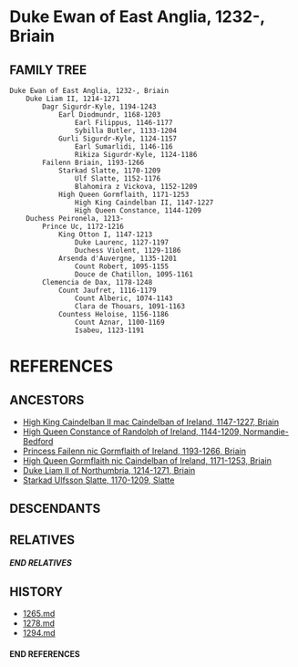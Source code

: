 # Duke Ewan of East Anglia, 1232-, Briain

## FAMILY TREE

```
Duke Ewan of East Anglia, 1232-, Briain
    Duke Liam II, 1214-1271
        Dagr Sigurdr-Kyle, 1194-1243
            Earl Diodmundr, 1168-1203
                Earl Filippus, 1146-1177
                Sybilla Butler, 1133-1204
            Gurli Sigurdr-Kyle, 1124-1157
                Earl Sumarlidi, 1146-116
                Rikiza Sigurdr-Kyle, 1124-1186
        Failenn Briain, 1193-1266
            Starkad Slatte, 1170-1209
                Ulf Slatte, 1152-1176
                Blahomira z Vickova, 1152-1209
            High Queen Gormflaith, 1171-1253    
                High King Caindelban II, 1147-1227
                High Queen Constance, 1144-1209
    Duchess Peironela, 1213-
        Prince Uc, 1172-1216
            King Otton I, 1147-1213
                Duke Laurenc, 1127-1197
                Duchess Violent, 1129-1186
            Arsenda d'Auvergne, 1135-1201
                Count Robert, 1095-1155
                Douce de Chatillon, 1095-1161
        Clemencia de Dax, 1178-1248
            Count Jaufret, 1116-1179    
                Count Alberic, 1074-1143
                Clara de Thouars, 1091-1163
            Countess Heloise, 1156-1186
                Count Aznar, 1100-1169
                Isabeu, 1123-1191
```


# REFERENCES

## ANCESTORS
* [High King Caindelban II mac Caindelban of Ireland, 1147-1227, Briain](caindelban_ii_mac_caindelban_1147.md)
* [High Queen Constance of Randolph of Ireland, 1144-1209, Normandie-Bedford](constance_randolph_1144.md)
* [Princess Failenn nic Gormflaith of Ireland, 1193-1266, Briain](failenn_nic_gormflaith_1193.md)
* [High Queen Gormflaith nic Caindelban of Ireland, 1171-1253, Briain](gormflaith_nic_caindelban_1171.md)
* [Duke Liam II of Northumbria, 1214-1271, Briain](liam_ii_1214.md)
* [Starkad Ulfsson Slatte, 1170-1209, Slatte](starkad_ulfsson_1170.md)

## DESCENDANTS

## RELATIVES

##### END RELATIVES 
## HISTORY
* [1265.md](../h/1265.md)
* [1278.md](../h/1278.md)
* [1294.md](../h/1294.md)

#### END REFERENCES
